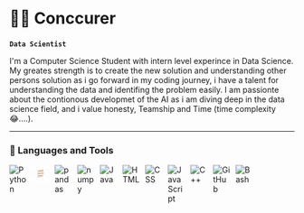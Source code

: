 # 👨‍💻 Conccurer

**`Data Scientist`**

I'm a Computer Science Student with intern level experince in Data Science. My greates strength is to create the new solution and understanding other persons solution as i go forward in my coding journey, i have a talent for understanding the data and identifing the problem easily. I am passionte about the contionous developmet of the AI as i am diving deep in the data science field, and i value honesty, Teamship and Time (time complexity 😂....). 

---

### 🧰 Languages and Tools

<img align="left" alt="Python" width="30px" style="padding-right:10px;" src="https://cdn.jsdelivr.net/gh/devicons/devicon/icons/python/python-plain.svg" />
<img align="left" alt="jupiternotebook" width="30px" style="padding-right:10px;" src="./jupyter.svg" />
<img align="left" alt="pandas" width="30px" style="padding-right:10px;" src="./pandas.svg" />
<img align="left" alt="numpy" width="30px" style="padding-right:10px;" src="./numpy.html" />
<img align="left" alt="Java" width="30px" style="padding-right:10px;" src="https://cdn.jsdelivr.net/gh/devicons/devicon/icons/java/java-original.svg"/>
<img align="left" alt="HTML" width="30px" style="padding-right:10px;" src="https://cdn.jsdelivr.net/gh/devicons/devicon/icons/html5/html5-plain.svg" />
<img align="left" alt="CSS" width="30px" style="padding-right:10px;" src="https://cdn.jsdelivr.net/gh/devicons/devicon/icons/css3/css3-plain.svg" />
<img align="left" alt="JavaScript" width="30px" style="padding-right:10px;" src="https://cdn.jsdelivr.net/gh/devicons/devicon/icons/javascript/javascript-plain.svg" />
<img align="left" alt="C++" width="30px" style="padding-right:10px;" src="https://cdn.jsdelivr.net/gh/devicons/devicon/icons/cplusplus/cplusplus-line.svg" />
<img align="left" alt="GitHub" width="30px" style="padding-right:10px;" src="https://cdn.jsdelivr.net/gh/devicons/devicon/icons/github/github-original.svg" />
<img align="left" alt="Bash" width="30px" style="padding-right:10px;" src="https://cdn.jsdelivr.net/gh/devicons/devicon/icons/bash/bash-original.svg" />
<br />

#
